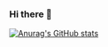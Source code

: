 ### Hi there 👋
[![Anurag's GitHub stats](https://github-readme-stats.vercel.app/apidamquocdananuraghazra)](https://github.com/anuraghazra/github-readme-stats)
<!--
**damquocdan/damquocdan** is a ✨ _special_ ✨ repository because its `README.md` (this file) appears on your GitHub profile.

Here are some ideas to get you started:

- 🔭 I’m currently working on ...
- 🌱 I’m currently learning ...
- 👯 I’m looking to collaborate on ...
- 🤔 I’m looking for help with ...
- 💬 Ask me about ...
- 📫 How to reach me: ...
- 😄 Pronouns: ...
- ⚡ Fun fact: ...
-->
